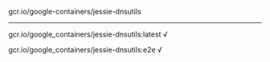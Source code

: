 gcr.io/google-containers/jessie-dnsutils 

----
gcr.io/google_containers/jessie-dnsutils:latest √

gcr.io/google_containers/jessie-dnsutils:e2e √

